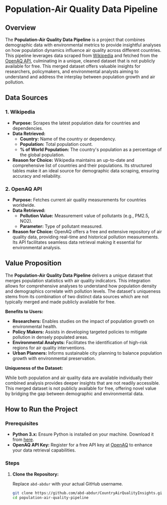 # Population-Air Quality Data Pipeline

## Overview

The **Population-Air Quality Data Pipeline** is a project that combines demographic data with environmental metrics to provide insightful analyses on how population dynamics influence air quality across different countries. This pipeline leverages data scraped from [Wikipedia](https://en.wikipedia.org/wiki/List_of_countries_and_dependencies_by_population) and fetched from the [OpenAQ API](https://openaq.org/), culminating in a unique, cleaned dataset that is not publicly available for free. This merged dataset offers valuable insights for researchers, policymakers, and environmental analysts aiming to understand and address the interplay between population growth and air pollution.

## Data Sources

### 1. Wikipedia

- **Purpose:** Scrapes the latest population data for countries and dependencies.
- **Data Retrieved:**
  - **Country:** Name of the country or dependency.
  - **Population:** Total population count.
  - **% of World Population:** The country's population as a percentage of the global population.
- **Reason for Choice:** Wikipedia maintains an up-to-date and comprehensive list of countries and their populations. Its structured tables make it an ideal source for demographic data scraping, ensuring accuracy and reliability.

### 2. OpenAQ API

- **Purpose:** Fetches current air quality measurements for countries worldwide.
- **Data Retrieved:**
  - **Pollution Value:** Measurement value of pollutants (e.g., PM2.5, NO2).
  - **Parameter:** Type of pollutant measured.
- **Reason for Choice:** OpenAQ offers a free and extensive repository of air quality data, providing real-time and historical pollution measurements. Its API facilitates seamless data retrieval making it essential for environmental analysis.

## Value Proposition

The **Population-Air Quality Data Pipeline** delivers a unique dataset that merges population statistics with air quality indicators. This integration allows for comprehensive analyses to understand how population density and demographics correlate with pollution levels. The dataset's uniqueness stems from its combination of two distinct data sources which are not typically merged and made publicly available for free. 

**Benefits to Users:**

- **Researchers:** Enables studies on the impact of population growth on environmental health.
- **Policy Makers:** Assists in developing targeted policies to mitigate pollution in densely populated areas.
- **Environmental Analysts:** Facilitates the identification of high-risk regions for air quality interventions.
- **Urban Planners:** Informs sustainable city planning to balance population growth with environmental preservation.

**Uniqueness of the Dataset:**

While both population and air quality data are available individually their combined analysis provides deeper insights that are not readily accessible. This merged dataset is not publicly available for free, offering novel value by bridging the gap between demographic and environmental data.

## How to Run the Project

### Prerequisites

- **Python 3.x:** Ensure Python is installed on your machine. Download it from [here](https://www.python.org/downloads/).
- **OpenAQ API Key:** Register for a free API key at [OpenAQ](https://openaq.org/#/sign-up) to enhance your data retrieval capabilities.

### Steps

1. **Clone the Repository:**

   Replace `abd-abdur` with your actual GitHub username.

   ```bash
   git clone https://github.com/abd-abdur/CountryAirQualityInsights.git
   cd population-air-quality-pipeline
